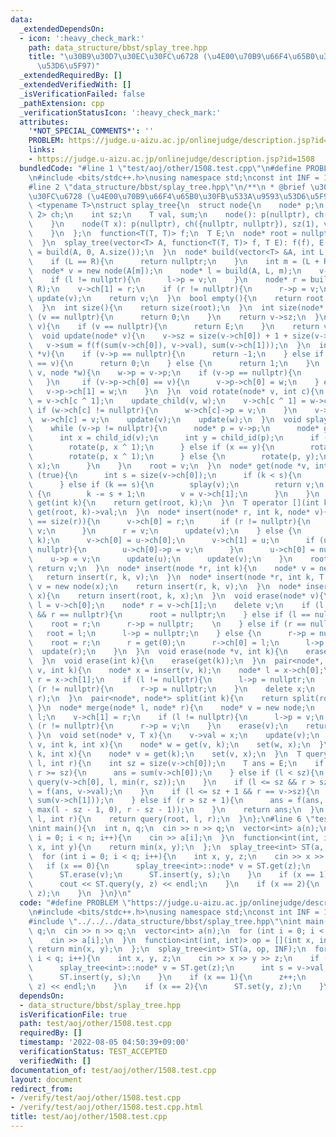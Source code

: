 ```yaml
---
data:
  _extendedDependsOn:
  - icon: ':heavy_check_mark:'
    path: data_structure/bbst/splay_tree.hpp
    title: "\u30B9\u30D7\u30EC\u30FC\u6728 (\u4E00\u70B9\u66F4\u65B0\u30FB\u533A\u9593\
      \u53D6\u5F97)"
  _extendedRequiredBy: []
  _extendedVerifiedWith: []
  _isVerificationFailed: false
  _pathExtension: cpp
  _verificationStatusIcon: ':heavy_check_mark:'
  attributes:
    '*NOT_SPECIAL_COMMENTS*': ''
    PROBLEM: https://judge.u-aizu.ac.jp/onlinejudge/description.jsp?id=1508
    links:
    - https://judge.u-aizu.ac.jp/onlinejudge/description.jsp?id=1508
  bundledCode: "#line 1 \"test/aoj/other/1508.test.cpp\"\n#define PROBLEM \"https://judge.u-aizu.ac.jp/onlinejudge/description.jsp?id=1508\"\
    \n#include <bits/stdc++.h>\nusing namespace std;\nconst int INF = 10000000;\n\
    #line 2 \"data_structure/bbst/splay_tree.hpp\"\n/**\n * @brief \u30B9\u30D7\u30EC\
    \u30FC\u6728 (\u4E00\u70B9\u66F4\u65B0\u30FB\u533A\u9593\u53D6\u5F97)\n*/\ntemplate\
    \ <typename T>\nstruct splay_tree{\n  struct node{\n    node* p;\n    array<node*,\
    \ 2> ch;\n    int sz;\n    T val, sum;\n    node(): p(nullptr), ch({nullptr, nullptr}){\n\
    \    }\n    node(T x): p(nullptr), ch({nullptr, nullptr}), sz(1), val(x), sum(x){\n\
    \    }\n  };\n  function<T(T, T)> f;\n  T E;\n  node* root = nullptr;\n  splay_tree(){\n\
    \  }\n  splay_tree(vector<T> A, function<T(T, T)> f, T E): f(f), E(E){\n    root\
    \ = build(A, 0, A.size());\n  }\n  node* build(vector<T> &A, int L, int R){\n\
    \    if (L == R){\n      return nullptr;\n    }\n    int m = (L + R) / 2;\n  \
    \  node* v = new node(A[m]);\n    node* l = build(A, L, m);\n    v->ch[0] = l;\n\
    \    if (l != nullptr){\n      l->p = v;\n    }\n    node* r = build(A, m + 1,\
    \ R);\n    v->ch[1] = r;\n    if (r != nullptr){\n      r->p = v;\n    }\n   \
    \ update(v);\n    return v;\n  }\n  bool empty(){\n    return root == nullptr;\n\
    \  }\n  int size(){\n    return size(root);\n  }\n  int size(node* v){\n    if\
    \ (v == nullptr){\n      return 0;\n    }\n    return v->sz;\n  }\n  T sum(node*\
    \ v){\n    if (v == nullptr){\n      return E;\n    }\n    return v->sum;\n  }\n\
    \  void update(node* v){\n    v->sz = size(v->ch[0]) + 1 + size(v->ch[1]);\n \
    \   v->sum = f(f(sum(v->ch[0]), v->val), sum(v->ch[1]));\n  }\n  int child_id(node\
    \ *v){\n    if (v->p == nullptr){\n      return -1;\n    } else if (v->p->ch[0]\
    \ == v){\n      return 0;\n    } else {\n      return 1;\n    }\n  }\n  void update_child(node*\
    \ v, node *w){\n    w->p = v->p;\n    if (v->p == nullptr){\n      return;\n \
    \   }\n     if (v->p->ch[0] == v){\n      v->p->ch[0] = w;\n    } else {\n   \
    \   v->p->ch[1] = w;\n    }\n  }\n  void rotate(node* v, int c){\n    node* w\
    \ = v->ch[c ^ 1];\n    update_child(v, w);\n    v->ch[c ^ 1] = w->ch[c];\n   \
    \ if (w->ch[c] != nullptr){\n      w->ch[c]->p = v;\n    }\n    v->p = w;\n  \
    \  w->ch[c] = v;\n    update(v);\n    update(w);\n  }\n  void splay(node* v){\n\
    \    while (v->p != nullptr){\n      node* p = v->p;\n      node* g = p->p;\n\
    \      int x = child_id(v);\n      int y = child_id(p);\n      if (y == -1){\n\
    \        rotate(p, x ^ 1);\n      } else if (x == y){\n        rotate(g, x ^ 1);\n\
    \        rotate(p, x ^ 1);\n      } else {\n        rotate(p, y);\n        rotate(g,\
    \ x);\n      }\n    }\n    root = v;\n  }\n  node* get(node *v, int k){\n    while\
    \ (true){\n      int s = size(v->ch[0]);\n      if (k < s){\n        v = v->ch[0];\n\
    \      } else if (k == s){\n        splay(v);\n        return v;\n      } else\
    \ {\n        k -= s + 1;\n        v = v->ch[1];\n      }\n    }\n  }\n  node*\
    \ get(int k){\n    return get(root, k);\n  }\n  T operator [](int k){\n    return\
    \ get(root, k)->val;\n  }\n  node* insert(node* r, int k, node* v){\n    if (k\
    \ == size(r)){\n      v->ch[0] = r;\n      if (r != nullptr){\n        r->p =\
    \ v;\n      }\n      r = v;\n      update(v);\n    } else {\n      node* u = get(r,\
    \ k);\n      v->ch[0] = u->ch[0];\n      v->ch[1] = u;\n      if (u->ch[0] !=\
    \ nullptr){\n        u->ch[0]->p = v;\n      }\n      u->ch[0] = nullptr;\n  \
    \    u->p = v;\n      update(u);\n      update(v);\n    }\n    root = v;\n   \
    \ return v;\n  }\n  node* insert(node *r, int k){\n    node* v = new node;\n \
    \   return insert(r, k, v);\n  }\n  node* insert(node *r, int k, T x){\n    node*\
    \ v = new node(x);\n    return insert(r, k, v);\n  }\n  node* insert(int k, T\
    \ x){\n    return insert(root, k, x);\n  }\n  void erase(node* v){\n    node*\
    \ l = v->ch[0];\n    node* r = v->ch[1];\n    delete v;\n    if (l == nullptr\
    \ && r == nullptr){\n      root = nullptr;\n    } else if (l == nullptr){\n  \
    \    root = r;\n      r->p = nullptr;    \n    } else if (r == nullptr){\n   \
    \   root = l;\n      l->p = nullptr;\n    } else {\n      r->p = nullptr;\n  \
    \    root = r;\n      r = get(0);\n      r->ch[0] = l;\n      l->p = r;\n    \
    \  update(r);\n    }\n  }\n  void erase(node *v, int k){\n    erase(get(v, k));\n\
    \  }\n  void erase(int k){\n    erase(get(k));\n  }\n  pair<node*, node*> split(node*\
    \ v, int k){\n    node* x = insert(v, k);\n    node* l = x->ch[0];\n    node*\
    \ r = x->ch[1];\n    if (l != nullptr){\n      l->p = nullptr;\n    }\n    if\
    \ (r != nullptr){\n      r->p = nullptr;\n    }\n    delete x;\n    return make_pair(l,\
    \ r);\n  }\n  pair<node*, node*> split(int k){\n    return split(root, k);\n \
    \ }\n  node* merge(node* l, node* r){\n    node* v = new node;\n    v->ch[0] =\
    \ l;\n    v->ch[1] = r;\n    if (l != nullptr){\n      l->p = v;\n    }\n    if\
    \ (r != nullptr){\n      r->p = v;\n    }\n    erase(v);\n    return root;\n \
    \ }\n  void set(node* v, T x){\n    v->val = x;\n    update(v);\n  }\n  void set(node*\
    \ v, int k, int x){\n    node* w = get(v, k);\n    set(w, x);\n  }\n  void set(int\
    \ k, int x){\n    node* v = get(k);\n    set(v, x);\n  }\n  T query(node* v, int\
    \ l, int r){\n    int sz = size(v->ch[0]);\n    T ans = E;\n    if (l == 0 &&\
    \ r >= sz){\n      ans = sum(v->ch[0]);\n    } else if (l < sz){\n      ans =\
    \ query(v->ch[0], l, min(r, sz));\n    }\n    if (l <= sz && r > sz){\n      ans\
    \ = f(ans, v->val);\n    }\n    if (l <= sz + 1 && r == v->sz){\n      ans = f(ans,\
    \ sum(v->ch[1]));\n    } else if (r > sz + 1){\n      ans = f(ans, query(v->ch[1],\
    \ max(l - sz - 1, 0), r - sz - 1));\n    }\n    return ans;\n  }\n  T query(int\
    \ l, int r){\n    return query(root, l, r);\n  }\n};\n#line 6 \"test/aoj/other/1508.test.cpp\"\
    \nint main(){\n  int n, q;\n  cin >> n >> q;\n  vector<int> a(n);\n  for (int\
    \ i = 0; i < n; i++){\n    cin >> a[i];\n  }\n  function<int(int, int)> op = [](int\
    \ x, int y){\n    return min(x, y);\n  };\n  splay_tree<int> ST(a, op, INF);\n\
    \  for (int i = 0; i < q; i++){\n    int x, y, z;\n    cin >> x >> y >> z;\n \
    \   if (x == 0){\n      splay_tree<int>::node* v = ST.get(z);\n      int s = v->val;\n\
    \      ST.erase(v);\n      ST.insert(y, s);\n    }\n    if (x == 1){\n      z++;\n\
    \      cout << ST.query(y, z) << endl;\n    }\n    if (x == 2){\n      ST.set(y,\
    \ z);\n    }\n  }\n}\n"
  code: "#define PROBLEM \"https://judge.u-aizu.ac.jp/onlinejudge/description.jsp?id=1508\"\
    \n#include <bits/stdc++.h>\nusing namespace std;\nconst int INF = 10000000;\n\
    #include \"../../../data_structure/bbst/splay_tree.hpp\"\nint main(){\n  int n,\
    \ q;\n  cin >> n >> q;\n  vector<int> a(n);\n  for (int i = 0; i < n; i++){\n\
    \    cin >> a[i];\n  }\n  function<int(int, int)> op = [](int x, int y){\n   \
    \ return min(x, y);\n  };\n  splay_tree<int> ST(a, op, INF);\n  for (int i = 0;\
    \ i < q; i++){\n    int x, y, z;\n    cin >> x >> y >> z;\n    if (x == 0){\n\
    \      splay_tree<int>::node* v = ST.get(z);\n      int s = v->val;\n      ST.erase(v);\n\
    \      ST.insert(y, s);\n    }\n    if (x == 1){\n      z++;\n      cout << ST.query(y,\
    \ z) << endl;\n    }\n    if (x == 2){\n      ST.set(y, z);\n    }\n  }\n}"
  dependsOn:
  - data_structure/bbst/splay_tree.hpp
  isVerificationFile: true
  path: test/aoj/other/1508.test.cpp
  requiredBy: []
  timestamp: '2022-08-05 04:50:39+09:00'
  verificationStatus: TEST_ACCEPTED
  verifiedWith: []
documentation_of: test/aoj/other/1508.test.cpp
layout: document
redirect_from:
- /verify/test/aoj/other/1508.test.cpp
- /verify/test/aoj/other/1508.test.cpp.html
title: test/aoj/other/1508.test.cpp
---
```

